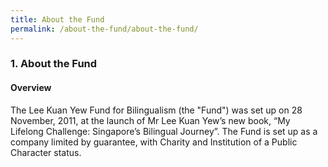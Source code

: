 ```yaml
---
title: About the Fund
permalink: /about-the-fund/about-the-fund/
---
```


### 1. About the Fund
####   Overview
The Lee Kuan Yew Fund for Bilingualism (the &quot;Fund&quot;) was set up on 28 November, 2011, at the
launch of Mr Lee Kuan Yew’s new book, “My Lifelong Challenge: Singapore’s Bilingual Journey”.
The Fund is set up as a company limited by guarantee, with Charity and Institution of a Public
Character status.

